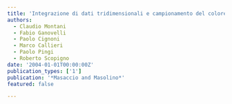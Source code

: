 ```yaml
---
title: 'Integrazione di dati tridimensionali e campionamento del colore a fini di documentazione e visualizzazione interattiva'
authors:
  - Claudio Montani
  - Fabio Ganovelli
  - Paolo Cignoni
  - Marco Callieri
  - Paolo Pingi
  - Roberto Scopigno
date: '2004-01-01T00:00:00Z'
publication_types: ['1']
publication: '*Masaccio and Masolino*'
featured: false

---
```

